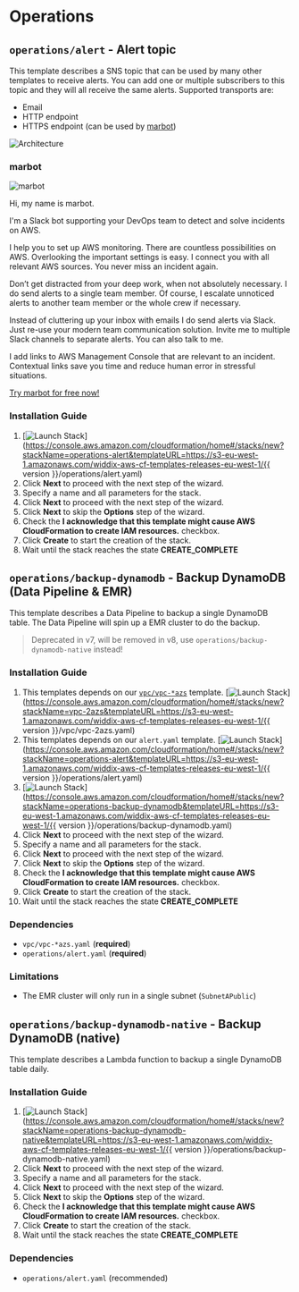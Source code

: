 # Operations

## `operations/alert` - Alert topic
This template describes a SNS topic that can be used by many other templates to receive alerts. You can add one or multiple subscribers to this topic and they will all receive the same alerts. Supported transports are:
* Email
* HTTP endpoint
* HTTPS endpoint (can be used by [marbot](https://marbot.io/?utm_source=templates&utm_medium=doc&utm_campaign=operations))

![Architecture](./img/operations-alert.png)

### marbot

![marbot](https://marbot.io/assets/marbot.png)

Hi, my name is marbot.

I'm a Slack bot supporting your DevOps team to detect and solve incidents on AWS.

I help you to set up AWS monitoring. There are countless possibilities on AWS. Overlooking the important settings is easy. I connect you with all relevant AWS sources. You never miss an incident again.

Don’t get distracted from your deep work, when not absolutely necessary. I do send alerts to a single team member. Of course, I escalate unnoticed alerts to another team member or the whole crew if necessary.

Instead of cluttering up your inbox with emails I do send alerts via Slack. Just re-use your modern team communication solution. Invite me to multiple Slack channels to separate alerts. You can also talk to me.

I add links to AWS Management Console that are relevant to an incident. Contextual links save you time and reduce human error in stressful situations.

[Try marbot for free now!](https://marbot.io/?utm_source=templates&utm_medium=doc&utm_campaign=operations)

### Installation Guide
1. [![Launch Stack](./img/launch-stack.png)](https://console.aws.amazon.com/cloudformation/home#/stacks/new?stackName=operations-alert&templateURL=https://s3-eu-west-1.amazonaws.com/widdix-aws-cf-templates-releases-eu-west-1/{{ version }}/operations/alert.yaml)
1. Click **Next** to proceed with the next step of the wizard.
1. Specify a name and all parameters for the stack.
1. Click **Next** to proceed with the next step of the wizard.
1. Click **Next** to skip the **Options** step of the wizard.
1. Check the **I acknowledge that this template might cause AWS CloudFormation to create IAM resources.** checkbox.
1. Click **Create** to start the creation of the stack.
1. Wait until the stack reaches the state **CREATE_COMPLETE**

## `operations/backup-dynamodb` - Backup DynamoDB (Data Pipeline & EMR)
This template describes a Data Pipeline to backup a single DynamoDB table. The Data Pipeline will spin up a EMR cluster to do the backup.

> Deprecated in v7, will be removed in v8, use `operations/backup-dynamodb-native` instead!

### Installation Guide
1. This templates depends on our [`vpc/vpc-*azs`](vpc.md) template. [![Launch Stack](./img/launch-stack.png)](https://console.aws.amazon.com/cloudformation/home#/stacks/new?stackName=vpc-2azs&templateURL=https://s3-eu-west-1.amazonaws.com/widdix-aws-cf-templates-releases-eu-west-1/{{ version }}/vpc/vpc-2azs.yaml)
1. This templates depends on our `alert.yaml` template. [![Launch Stack](./img/launch-stack.png)](https://console.aws.amazon.com/cloudformation/home#/stacks/new?stackName=operations-alert&templateURL=https://s3-eu-west-1.amazonaws.com/widdix-aws-cf-templates-releases-eu-west-1/{{ version }}/operations/alert.yaml)
1. [![Launch Stack](./img/launch-stack.png)](https://console.aws.amazon.com/cloudformation/home#/stacks/new?stackName=operations-backup-dynamodb&templateURL=https://s3-eu-west-1.amazonaws.com/widdix-aws-cf-templates-releases-eu-west-1/{{ version }}/operations/backup-dynamodb.yaml)
1. Click **Next** to proceed with the next step of the wizard.
1. Specify a name and all parameters for the stack.
1. Click **Next** to proceed with the next step of the wizard.
1. Click **Next** to skip the **Options** step of the wizard.
1. Check the **I acknowledge that this template might cause AWS CloudFormation to create IAM resources.** checkbox.
1. Click **Create** to start the creation of the stack.
1. Wait until the stack reaches the state **CREATE_COMPLETE**

### Dependencies
* `vpc/vpc-*azs.yaml` (**required**)
* `operations/alert.yaml` (**required**)

### Limitations
* The EMR cluster will only run in a single subnet (`SubnetAPublic`)

## `operations/backup-dynamodb-native` - Backup DynamoDB (native)
This template describes a Lambda function to backup a single DynamoDB table daily.

### Installation Guide
1. [![Launch Stack](./img/launch-stack.png)](https://console.aws.amazon.com/cloudformation/home#/stacks/new?stackName=operations-backup-dynamodb-native&templateURL=https://s3-eu-west-1.amazonaws.com/widdix-aws-cf-templates-releases-eu-west-1/{{ version }}/operations/backup-dynamodb-native.yaml)
1. Click **Next** to proceed with the next step of the wizard.
1. Specify a name and all parameters for the stack.
1. Click **Next** to proceed with the next step of the wizard.
1. Click **Next** to skip the **Options** step of the wizard.
1. Check the **I acknowledge that this template might cause AWS CloudFormation to create IAM resources.** checkbox.
1. Click **Create** to start the creation of the stack.
1. Wait until the stack reaches the state **CREATE_COMPLETE**

### Dependencies
* `operations/alert.yaml` (recommended)
